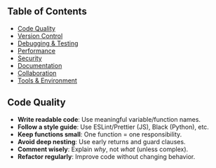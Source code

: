 
## Table of Contents
- [Code Quality](#code-quality)
- [Version Control](#version-control)
- [Debugging & Testing](#debugging--testing)
- [Performance](#performance)
- [Security](#security)
- [Documentation](#documentation)
- [Collaboration](#collaboration)
- [Tools & Environment](#tools--environment)

## Code Quality

- **Write readable code**: Use meaningful variable/function names.
- **Follow a style guide**: Use ESLint/Prettier (JS), Black (Python), etc.
- **Keep functions small**: One function = one responsibility.
- **Avoid deep nesting**: Use early returns and guard clauses.
- **Comment wisely**: Explain *why*, not *what* (unless complex).
- **Refactor regularly**: Improve code without changing behavior.
